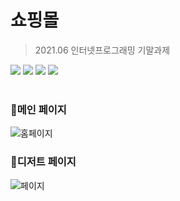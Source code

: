 # 쇼핑몰
> 2021.06 인터넷프로그래밍 기말과제
<div>
<img src="https://img.shields.io/badge/html5-E34F26?style=for-the-badge&logo=html5&logoColor=white"> 
<img src="https://img.shields.io/badge/css-1572B6?style=for-the-badge&logo=css3&logoColor=white"> 
<img src="https://img.shields.io/badge/javascript-F7DF1E?style=for-the-badge&logo=javascript&logoColor=black">
<img src="https://img.shields.io/badge/mysql-4479A1?style=for-the-badge&logo=mysql&logoColor=white">
<br><br>
</div>

### 🍉메인 페이지
![홈페이지](https://user-images.githubusercontent.com/61011209/171994709-a2cbaf07-4f4f-4aa8-8e33-9b3015703361.png)


### 🍰디저트 페이지
![페이지](https://user-images.githubusercontent.com/61011209/171994508-2223aa9b-a3c2-47e4-a365-3cc4667cf6b3.png)
